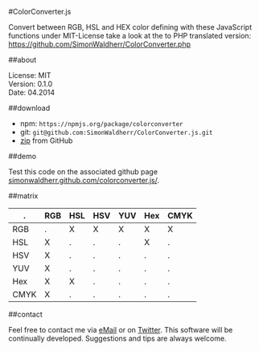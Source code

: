 #ColorConverter.js

Convert between RGB, HSL and HEX color defining with these JavaScript functions under MIT-License
take a look at the to PHP translated version: https://github.com/SimonWaldherr/ColorConverter.php

##about

License:   MIT  
Version: 0.1.0  
Date:  04.2014  

##download

* npm: ```https://npmjs.org/package/colorconverter```
* git: ```git@github.com:SimonWaldherr/ColorConverter.js.git```
* [zip](https://github.com/SimonWaldherr/ColorConverter.js/archive/master.zip) from GitHub

##demo

Test this code on the associated github page [simonwaldherr.github.com/colorconverter.js/](http://simonwaldherr.github.com/ColorConverter.js/).

##matrix

  . | RGB | HSL | HSV | YUV | Hex | CMYK
----|-----|-----|-----|-----|-----|-----
RGB |  .  |  X  |  X  |  X  |  X  |  X
HSL |  X  |  .  |  .  |  .  |  X  |  .
HSV |  X  |  .  |  .  |  .  |  .  |  .
YUV |  X  |  .  |  .  |  .  |  .  |  .
Hex |  X  |  X  |  .  |  .  |  .  |  .
CMYK|  X  |  .  |  .  |  .  |  .  |  .

##contact

Feel free to contact me via [eMail](mailto:contact@simonwaldherr.de) or on [Twitter](http://twitter.com/simonwaldherr). This software will be continually developed. Suggestions and tips are always welcome.
